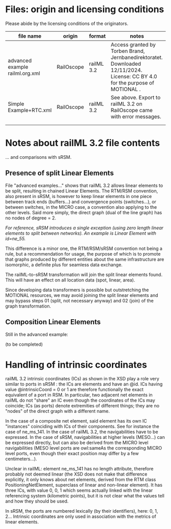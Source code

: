 # Files: origin and licensing conditions

Please abide by the licensing conditions of the originators.


| file name                       | origin     | format     | notes                                                                                                                          |
| ------------------------------- | ---------- | ---------- | ------------------------------------------------------------------------------------------------------------------------------ |
| advanced example railml.org.xml | RailOscope | railML 3.2 | Access granted by Torben Brand, Jernbanedirektoratet. Downloaded 12/11/2024. License: CC BY 4.0 for the purpose of MOTIONAL  . |
| Simple Example+RTC.xml          | RailOscope | railML 3.2 | See above. Export to railML 3.2 on RailOscope came with error messages.                                                        |
|                                 |            |            |                                                                                                                                |
|                                 |            |            |                                                                                                                                |

# Notes about railML 3.2 file contents

... and comparisons with sRSM.

## Presence of split Linear Elements

File "advanced examples..." shows that railML 3.2 allows linear elements to be split, resulting in chained Linear Elements. The RTM/RSM convention, also present in sRSM, is however to keep linear elements in one piece between track ends (buffers...) and convergence points (switches...), or between switches, in the MICRO case, a convention also applying to the other levels. Said more simply, the direct graph (dual of the line graph) has no nodes of degree = 2.

*For reference, sRSM introduces a single exception (using zero length linear elements to split between networks). An example is Linear Element with id=ne_55.*

This difference is a minor one, the RTM/RSM/sRSM convention not being a rule, but a recommendation for usage, the purpose of which is to promote that graphs produced by different entities about the same infrastructure are isomorphic, a definite plus for seamless data exchange.

The railML-to-sRSM transformation will join the split linear elements found. This will have an effect on all location data (spot, linear, area).

Since developing data transformers is possible but outstretching the MOTIONAL resources, we may avoid joining the split linear elements and may bypass steps 01 (split, not necessary anyway) and 02 (join) of the graph transformation.

## Composition Linear Elements

Still in the advanced example:

(to be completed)

# Handling of intrinsic coordinates

railML 3.2 intrinsic coordinates (ICs) as shown in the XSD play a role very similar to ports in sRSM : the ICs are elements and have an @id. ICs having value @intrinsicCoord = 0 or 1 are therefore functionally the exact equivalent of a port in RSM. In particular, two adjacent net elements in railML do not "share" an IC even though the coordinates of the ICs may coincide; ICs (as ports) denote extremities of different things; they are no "nodes" of the direct graph with a different name.

In the case of a composite net element, said element has its own IC "instances" coinciding with ICs of their components. See for instance the case of ne_ms_141. In the case of railML 3.2, the navigabilities have to be expressed. In the case of sRSM, navigabilities at higher levels (MESO...) can be expressed directly, but can also be derived from the MICRO level navigabilities (MESO level ports are owl:sameAs the corresponding MICRO level ports, even though their exact position may differ by a few centimeters...).

Unclear in railML: element ne_ms_141 has no length attribute, therefore probably not deemed linear (the XSD does not make that difference explicitly, it only knows about net elements, derived from the RTM class PositioningNetElement, superclass of linear and non-linear element). It has three ICs, with value 0, 0, 1 which seems actually linked with the linear referencing system (kilometric points), but it is not clear what the values tell and how they should be used.

In sRSM, the ports are numbered lexically (by their identifiers), here: 0, 1, 2... Intrinsic coordinates are only used in association with the metrics of linear elements.[](https://)
